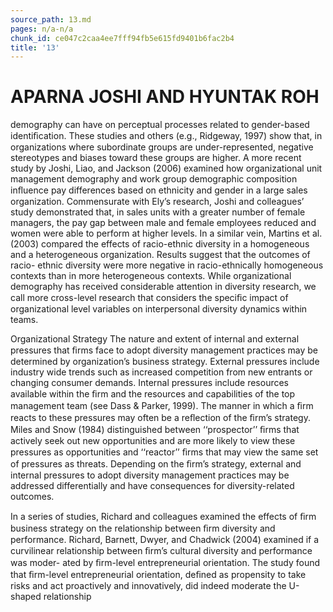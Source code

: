 ```yaml
---
source_path: 13.md
pages: n/a-n/a
chunk_id: ce047c2caa4ee7fff94fb5e615fd9401b6fac2b4
title: '13'
---
```

# APARNA JOSHI AND HYUNTAK ROH

demography can have on perceptual processes related to gender-based identiﬁcation. These studies and others (e.g., Ridgeway, 1997) show that, in organizations where subordinate groups are under-represented, negative stereotypes and biases toward these groups are higher. A more recent study by Joshi, Liao, and Jackson (2006) examined how organizational unit management demography and work group demographic composition inﬂuence pay differences based on ethnicity and gender in a large sales organization. Commensurate with Ely’s research, Joshi and colleagues’ study demonstrated that, in sales units with a greater number of female managers, the pay gap between male and female employees reduced and women were able to perform at higher levels. In a similar vein, Martins et al. (2003) compared the effects of racio-ethnic diversity in a homogeneous and a heterogeneous organization. Results suggest that the outcomes of racio- ethnic diversity were more negative in racio-ethnically homogeneous contexts than in more heterogeneous contexts. While organizational demography has received considerable attention in diversity research, we call more cross-level research that considers the speciﬁc impact of organizational level variables on interpersonal diversity dynamics within teams.

Organizational Strategy The nature and extent of internal and external pressures that ﬁrms face to adopt diversity management practices may be determined by organization’s business strategy. External pressures include industry wide trends such as increased competition from new entrants or changing consumer demands. Internal pressures include resources available within the ﬁrm and the resources and capabilities of the top management team (see Dass & Parker, 1999). The manner in which a ﬁrm reacts to these pressures may often be a reﬂection of the ﬁrm’s strategy. Miles and Snow (1984) distinguished between ‘‘prospector’’ ﬁrms that actively seek out new opportunities and are more likely to view these pressures as opportunities and ‘‘reactor’’ ﬁrms that may view the same set of pressures as threats. Depending on the ﬁrm’s strategy, external and internal pressures to adopt diversity management practices may be addressed differentially and have consequences for diversity-related outcomes.

In a series of studies, Richard and colleagues examined the effects of ﬁrm business strategy on the relationship between ﬁrm diversity and performance. Richard, Barnett, Dwyer, and Chadwick (2004) examined if a curvilinear relationship between ﬁrm’s cultural diversity and performance was moder- ated by ﬁrm-level entrepreneurial orientation. The study found that ﬁrm-level entrepreneurial orientation, deﬁned as propensity to take risks and act proactively and innovatively, did indeed moderate the U-shaped relationship
